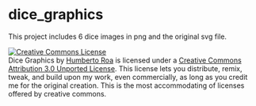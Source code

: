 dice_graphics
=============
This project includes 6 dice images in png and the original svg file. 

<a rel="license" href="http://creativecommons.org/licenses/by/3.0/deed.en_US"><img alt="Creative Commons License" style="border-width:0" src="http://i.creativecommons.org/l/by/3.0/88x31.png" /></a><br /><span xmlns:dct="http://purl.org/dc/terms/" property="dct:title">Dice Graphics</span> by <a xmlns:cc="http://creativecommons.org/ns#" href="https://github.com/humbertoroa/dice_graphics" property="cc:attributionName" rel="cc:attributionURL">Humberto Roa</a> is licensed under a <a rel="license" href="http://creativecommons.org/licenses/by/3.0/deed.en_US">Creative Commons Attribution 3.0 Unported License</a>. This license lets you distribute, remix, tweak, and build upon my work, even commercially, as long as you credit me for the original creation. This is the most accommodating of licenses offered by creative commons.
